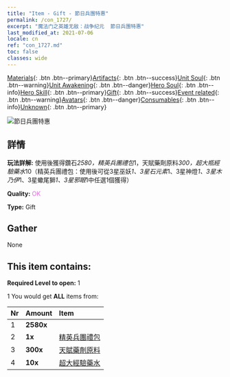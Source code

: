 ```yaml
---
title: "Item - Gift - 節日兵團特惠"
permalink: /con_1727/
excerpt: "魔法门之英雄无敌：战争纪元  節日兵團特惠"
last_modified_at: 2021-07-06
locale: cn
ref: "con_1727.md"
toc: false
classes: wide
---
```

 [Materials](/ItemsCN/){: .btn .btn--primary}[Artifacts](/ItemsCN/Artifacts/){: .btn .btn--success}[Unit Soul](/ItemsCN/UnitSoul/){: .btn .btn--warning}[Unit Awakening](/ItemsCN/UnitAwakening/){: .btn .btn--danger}[Hero Soul](/ItemsCN/HeroSoul/){: .btn .btn--info}[Hero Skill](/ItemsCN/HeroSkill/){: .btn .btn--primary}[Gift](/ItemsCN/Gift/){: .btn .btn--success}[Event related](/ItemsCN/Events/){: .btn .btn--warning}[Avatars](/ItemsCN/Avatars/){: .btn .btn--danger}[Consumables](/ItemsCN/Consumables/){: .btn .btn--info}[Unknown](/ItemsCN/Unknown/){: .btn .btn--primary}

 ![節日兵團特惠](/images/t/i_907116.png)

## 詳情
 **玩法詳解:** 使用後獲得鑽石*2580，精英兵團禮包*1，天賦藥劑原料*300，超大瓶經驗藥水*10（精英兵團禮包：使用後可從3星巫妖*1、3星石元素*1、3星神燈*1、3星木乃伊*1、3星蠍尾獅*1、3星邪眼*1中任選1個獲得）

 **Quality:** <span style="color: #DA70D6">OK</span>

 **Type:** Gift

## Gather

  None

## This item contains:

 **Required Level to open:** 1

 1 You would get **ALL** items  from:

  | Nr | Amount |     Item    |
  |:---|:-------|:------------|
  | 1 |  **2580x** | <i class="fas fa-gem"/> |  | 
  | 2 |  **1x** | [精英兵團禮包](/cn/Items/con_1713/) |  | 
  | 3 |  **300x** | [天賦藥劑原料](/cn/Items/con_1120/) |  | 
  | 4 |  **10x** | [超大經驗藥水](/cn/Items/con_703/) |  | 
